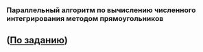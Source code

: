 ### Параллельный алгоритм по вычислению численного интегрирования методом прямоугольников
## ([По заданию](https://github.com/Eargosha/PC/tree/main/%D0%BF%D0%B0%D1%80%D0%B0%D0%BB%D0%BB%D0%B5%D0%BB%D0%B8%D0%B7%D0%BC))